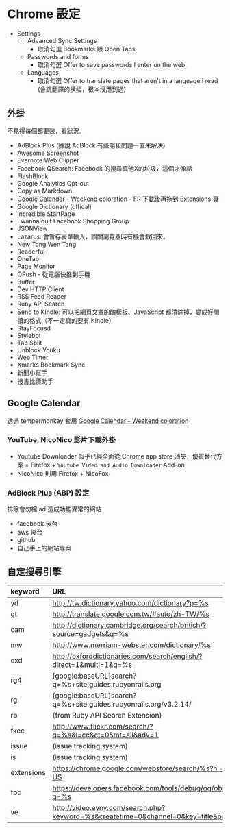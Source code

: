 # Chrome 設定
* Settings
  * Advanced Sync Settings
    * 取消勾選 Bookmarks 跟 Open Tabs
  * Passwords and forms
    * 取消勾選 Offer to save passwords I enter on the web.
  * Languages
    * 取消勾選 Offer to translate pages that aren't in a language I read (會跳翻譯的橫幅，根本沒用到過)

## 外掛
不見得每個都要裝，看狀況。

* AdBlock Plus (據說 AdBlock 有些隱私問題一直未解決)
* Awesome Screenshot
* Evernote Web Clipper
* Facebook QSearch: Facebook 的搜尋真他X的垃圾，這個才像話
* FlashBlock
* Google Analytics Opt-out
* Copy as Markdown
* [Google Calendar - Weekend coloration - FR](http://userscripts.org/scripts/show/77649) 下載後再拖到 Extensions 頁
* Google Dictionary (offical)
* Incredible StartPage
* I wanna quit Facebook Shopping Group
* JSONView
* Lazarus: 會暫存表單輸入，誤關瀏覽器時有機會救回來。
* New Tong Wen Tang
* Readerful
* OneTab
* Page Monitor
* QPush - 從電腦快推到手機
* Buffer
* Dev HTTP Client
* RSS Feed Reader
* Ruby API Search
* Send to Kindle: 可以把網頁文章的醜樣板、JavaScript 都清除掉，變成好閱讀的格式（不一定真的要有 Kindle）
* StayFocusd
* Stylebot
* Tab Split
* Unblock Youku
* Web Timer
* Xmarks Bookmark Sync
* 新聞小幫手
* 搜書比價助手

## Google Calendar

透過 tempermonkey 套用 [Google Calendar - Weekend coloration](http://userscripts.org/scripts/source/77648.user.js)

### YouTube, NicoNico 影片下載外掛

* Youtube Downloader 似乎已經全面從 Chrome app store 消失，優質替代方案 = Firefox + `Youtube Video and Audio Downloader` Add-on
* NicoNico 則用 Firefox + NicoFox


### AdBlock Plus (ABP) 設定

排除會勿檔 ad 造成功能異常的網站

* facebook 後台
* aws 後台
* github
* 自己手上的網站專案

## 自定搜尋引擎

|keyword      |URL                                                                  |
|:------------|:--------------------------------------------------------------------|
| yd          | http://tw.dictionary.yahoo.com/dictionary?p=%s                      |
| gt          | http://translate.google.com.tw/#auto/zh-TW/%s                       |
| cam         | http://dictionary.cambridge.org/search/british/?source=gadgets&q=%s |
| mw          | http://www.merriam-webster.com/dictionary/%s                        |
| oxd         | http://oxforddictionaries.com/search/english/?direct=1&multi=1&q=%s |
| rg4         | {google:baseURL}search?q=%s+site:guides.rubyonrails.org             |
| rg          | {google:baseURL}search?q=%s+site:guides.rubyonrails.org/v3.2.14/    |
| rb          | (from Ruby API Search Extension)                                    |
| fkcc        | http://www.flickr.com/search/?q=%s&l=cc&ct=0&mt=all&adv=1           |
| issue       | (issue tracking system)                                             |
| is          | (issue tracking system)                                             |
| extensions  | https://chrome.google.com/webstore/search/%s?hl=en-US               |
| fbd         | https://developers.facebook.com/tools/debug/og/object?q=%s          |
| ve          | http://video.eyny.com/search.php?keyword=%s&createtime=0&channel=0&key=title&page=1|
